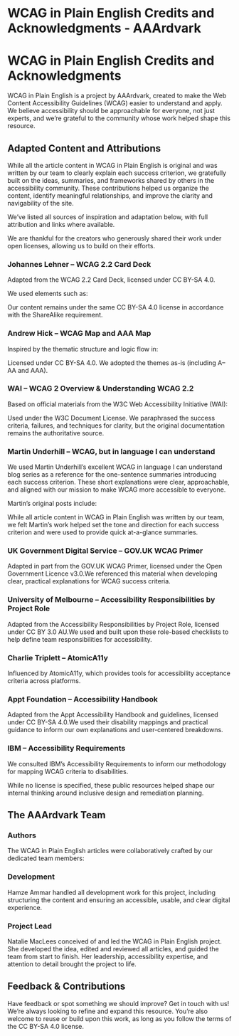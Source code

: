 # WCAG in Plain English Credits and Acknowledgments - AAArdvark

# WCAG in Plain English Credits and Acknowledgments

 

WCAG in Plain English is a project by AAArdvark, created to make the Web Content Accessibility Guidelines (WCAG) easier to understand and apply. We believe accessibility should be approachable for everyone, not just experts, and we’re grateful to the community whose work helped shape this resource.

## Adapted Content and Attributions

While all the article content in WCAG in Plain English is original and was written by our team to clearly explain each success criterion, we gratefully built on the ideas, summaries, and frameworks shared by others in the accessibility community. These contributions helped us organize the content, identify meaningful relationships, and improve the clarity and navigability of the site.

We’ve listed all sources of inspiration and adaptation below, with full attribution and links where available.

We are thankful for the creators who generously shared their work under open licenses, allowing us to build on their efforts.

### Johannes Lehner – WCAG 2.2 Card Deck

Adapted from the WCAG 2.2 Card Deck, licensed under CC BY-SA 4.0.

We used elements such as:

Our content remains under the same CC BY-SA 4.0 license in accordance with the ShareAlike requirement.

### Andrew Hick – WCAG Map and AAA Map

Inspired by the thematic structure and logic flow in:

Licensed under CC BY-SA 4.0. We adopted the themes as-is (including A–AA and AAA).

### WAI – WCAG 2 Overview & Understanding WCAG 2.2

Based on official materials from the W3C Web Accessibility Initiative (WAI):

Used under the W3C Document License. We paraphrased the success criteria, failures, and techniques for clarity, but the original documentation remains the authoritative source.

### Martin Underhill – WCAG, but in language I can understand

We used Martin Underhill’s excellent WCAG in language I can understand blog series as a reference for the one-sentence summaries introducing each success criterion. These short explanations were clear, approachable, and aligned with our mission to make WCAG more accessible to everyone.

Martin’s original posts include:

While all article content in WCAG in Plain English was written by our team, we felt Martin’s work helped set the tone and direction for each success criterion and were used to provide quick at-a-glance summaries.

### UK Government Digital Service – GOV.UK WCAG Primer

Adapted in part from the GOV.UK WCAG Primer, licensed under the Open Government Licence v3.0.We referenced this material when developing clear, practical explanations for WCAG success criteria.

### University of Melbourne – Accessibility Responsibilities by Project Role

Adapted from the Accessibility Responsibilities by Project Role, licensed under CC BY 3.0 AU.We used and built upon these role-based checklists to help define team responsibilities for accessibility.

### Charlie Triplett – AtomicA11y

Influenced by AtomicA11y, which provides tools for accessibility acceptance criteria across platforms.

### Appt Foundation – Accessibility Handbook

Adapted from the Appt Accessibility Handbook and guidelines, licensed under CC BY-SA 4.0.We used their disability mappings and practical guidance to inform our own explanations and user-centered breakdowns.

### IBM – Accessibility Requirements

We consulted IBM’s Accessibility Requirements to inform our methodology for mapping WCAG criteria to disabilities.

While no license is specified, these public resources helped shape our internal thinking around inclusive design and remediation planning.

## The AAArdvark Team

### Authors

The WCAG in Plain English articles were collaboratively crafted by our dedicated team members:

### Development

Hamze Ammar handled all development work for this project, including structuring the content and ensuring an accessible, usable, and clear digital experience.

### Project Lead

Natalie MacLees conceived of and led the WCAG in Plain English project. She developed the idea, edited and reviewed all articles, and guided the team from start to finish. Her leadership, accessibility expertise, and attention to detail brought the project to life.

## Feedback & Contributions

Have feedback or spot something we should improve? Get in touch with us! We’re always looking to refine and expand this resource. You’re also welcome to reuse or build upon this work, as long as you follow the terms of the CC BY-SA 4.0 license.

